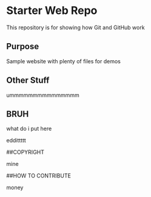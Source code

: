 # Starter Web Repo

This repository is for showing how Git and GitHub work

## Purpose

Sample website with plenty of files for demos

## Other Stuff

ummmmmmmmmmmmmmm

## BRUH

what do i put here

eddittttt

##COPYRIGHT

mine

##HOW TO CONTRIBUTE

money